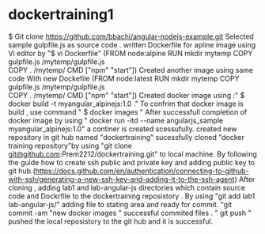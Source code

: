 # dockertraining1
$ Git clone https://github.com/bbachi/angular-nodejs-example.git
Selected sample gulpfile.js as source code .
written Dockerfile for apline image using Vi editor by "$ vi Dockerfile"
(FROM node:alpine 
RUN mkdir mytemp
COPY gulpfile.js /mytemp/gulpfile.js  
COPY . /mytemp/
CMD ["npm" "start"])
Created another image using same code With new Dockefile
(FROM node:latest
RUN mkdir mytemp
COPY gulpfile.js /mytemp/gulpfile.js  
COPY . /mytemp/
CMD ["npm" "start"])
Created docker image using :" $ docker build -t myangular_alpinejs:1.0 ."
To confrim that  docker image is  build  , use command " $ docker images "
After successfull completion of docker image by using " docker run -itd --name angularjs_sample myangular_alpinejs:1.0"  a continer is created scessufully.
created new repository in git hub named "dockertraining"
sucessfully cloned "docker training repository"by using "git clone git@github.com:Prem2212/dockertraining.git" to local machine. By following the guide how to create ssh public and private key and adding public key to git hub.(https://docs.github.com/en/authentication/connecting-to-github-with-ssh/generating-a-new-ssh-key-and-adding-it-to-the-ssh-agent)
After cloning , adding lab1 and lab-angular-js directories  which contain source code and Dockrfile to the dockertraining reposistory .
By using "git add lab1 lab-angular-js/" adding file to stating area and ready for commit.
"git commit -am "new docker images " successful commited files .
" git push " pushed the local reposistory to the git hub and it is successful.
